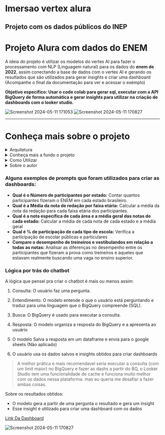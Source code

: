 # Imersao vertex alura
## Projeto com os dados públicos do INEP
# **Projeto Alura com dados do ENEM**



A ideia do projeto é utilizar os modelos do vertex AI para fazer o processamento com NLP (Linguagem natural) para os dados do **enem de 2022**, assim conectando a base de dados com o vertex AI e gerando os resultados que são utilizados para gerar insights e criar uma dashboard (Acompanhe o final da documentação para ver e acessar o exemplo)

**Objetivo específico: Usar o code colab para gerar sql, executar com a API BigQuery de forma automática e gerar insights para utilizar na criação de dashboards com o looker studio.**

![Screenshot 2024-05-11 171053](https://github.com/juuhcsr/Imersao_vertex_alura/assets/110038530/c8dccace-168d-4dd5-ab60-57f87003d124)
![Screenshot 2024-05-11 170827](https://github.com/juuhcsr/Imersao_vertex_alura/assets/110038530/0ee45ba7-10dd-42ee-a991-f0383b53cf78)



---


# **Conheça mais sobre o projeto**

<details>
<summary> Arquitetura </summary><br/>
![Screenshot 2024-05-11 171053](https://github.com/juuhcsr/Imersao_vertex_alura/assets/110038530/c8dccace-168d-4dd5-ab60-57f87003d124)
Serviços utilizados 

|   Serviço    |                    Motivo de Uso                       |
|--------------|---------------------------------------------------------|
| Dados INEP   | O inep disponibiliza [microdados](https://https://www.gov.br/inep/pt-br/acesso-a-informacao/dados-abertos/microdados) do ENEM e de outras fontes |
| Cloud Storage| Armazenar e gerenciar dados brutos |
|   DataPrep   | Preparar e limpar dados para análise aqui podemos conhecer nossos dados|
|   BigQuery   | Armazenar e analisar grandes conjuntos de dados         |
|  Code Colab  | Executar notebooks e código Python, aqui criamos toda a lógica do projeto. |
|  Vertex AI   | Os modelos utilizados no codecolab são disponibilizados pelo Vertex          |
|    Looker  Studio     | Visualizar e analisar dados de forma interativa  |


<br>


---


</details>

<details>
<summary> Conheça mais a fundo o projeto </summary><br/>

Esse projeto fez parte a Imersão alura que aconteceu na segunda semana de maio e teve como objetivo principal apresentar o ai studio do google e o colab, o ai studio é uma ferramenta para criar e testar prompts e gerar chatbots multimodais. O colab é uma ferramenta interativa para criar códigos python.

Na fase inicial a ideia desse projeto era exportar os dados para um dataframe e depois para o google planilhas mas acabei deixando essa ideia de lado por não conhecer muito bem sobre essas ferramentas, esse foi o meu primeiro projeto de chatbot e a primeira vez que faço integraçoes com a API do Bigquery no colab então deu pra aprender muitas coisas.

As principais dificuldades desse projeto foram:


*   Integração do dataframe com a resposta do chat do GEMINI (não resolvido)
*   Criar os prompts assertivos e evitar ilusões
*   Integrar a lógica de puxar os dados do BigQuery e fazer mais uma consulta em cima dos dados processados
*   Ver o sql Gerado (isso eu resolvi depois de botar a variavel como global)
*   Exaust do modelo (acabei fazendo um for e fiquei quase uma hora sem poder usar a API do vertex)

As coisas que mais considero que aprendi foram: 

 * Como Aplicar na prática o Chain of thought e Few Shots prompt
 * Como fazer integrações de python com o BigQuery 
 * Como usar o ai studio (via muito ele nos cursos mas nunca tinha utilizado)
 * Como funcionam os dataframes do panda (apesar de não ter consigo integrar eu aprendi muito errando)
 * Como funcionam embeddings 


---
</details>

<details>
<summary> Como Utilizar </summary><br/>

Para utilizar esse projeto, você precisa fazer algumas tarefas:


1.   Configurar os secrets
2.   Importar a tabela para o Bigquery
3.   Configurar o prompt para criar SQL baseado na sua tabela
4.   Testar, melhorar e implementar mais

A dashboard baseada nos insights é pública e assesível por esse link:



---
</details>


<details>
<summary> Sobre o autor </summary><br/>

Olá, meu nome é júlio tenho 20 anos, esse é o meu [linkedin](https://www.linkedin.com/in/julio-ferrer/) me manda um invite e vamos trocar ideia. Apesar de eu ter conseguido várias certificações no GCP não tenho muita experiência prática e esse tipo de imersão ajuda a gente a pegar vários insights legais.
Se quiser, a gente pode jogar alguma coisa também tipo um lolzinho ou um cs.
Sempre fui apaixonado e muito curioso pela tecnologia e desde que ingressei no mercado de trabalho me apaixonei pela área de dados. estou terminando minha primeira faculdade (acabo final do ano) e estou pensando em fazer mais uma.


---
</details>


### Alguns exemplos de prompts que foram utilizados para criar as dashboards:

 * **Qual é o Número de participantes por estado:** Contar quantos participantes fizeram o ENEM em cada estado brasileiro.
 * **Qual é a Média da nota de redação por faixa etária:** Calcular a média da nota da redação para cada faixa etária dos participantes.
 * **Qual é a nota específica de cada área e a média geral das notas de cada estado:** Calcular a média de cada nota de cada estado e a média geral
 * **Qual é % de participação de cada tipo de escola:** Verifica a participação de escolar públicas e particulares
 * **Compare o desempenho de treineiros e vestibulandos em relação a todas as notas:** Analisar as diferenças no desempenho entre os participantes que fizeram a prova como treineiros e aqueles que estavam realmente buscando uma vaga no ensino superior.

### Lógica por trás do chatbot 

A lógica que pensei pra criar o chatbot é mais ou menos assim:

1. Consulta: O usuário faz uma pergunta.

2. Entendimento: O modelo entende o que o usuário está perguntando e traduz para uma linguagem que o BigQuery compreende (SQL).

3. Busca: O BigQuery é usado para executar a consulta.

4. Resposta: O modelo organiza a resposta do BigQuery e a apresenta ao usuário

5. O modelo Salva a resposta em um dataframe e envia para o google sheets (Não aplicado)

6. O usuário usa os dados salvos e insights obtidos para criar dashboards

> A melhor prática e mais recomendavel seria executar a consulta (com um limit maior) no BigQuery e fazer as dashs a partir do BQ, o Looker Studio tem uma funcionalidade de cache e funciona muito melhor com os dados nessa plataforma. mas eu queria me desafiar a fazer ambas coisas.



Sobre os resultados obtidos:



*   O modelo gera a partir de uma pergunta o resultado e gera um insight
*   Esse insight é utilizado para criar uma dashboard com os dados

[Link Da Dashboard](https://lookerstudio.google.com/reporting/cf5687ea-7577-4c7f-8560-07623abc4315)

![Screenshot 2024-05-11 170827](https://github.com/juuhcsr/Imersao_vertex_alura/assets/110038530/0ee45ba7-10dd-42ee-a991-f0383b53cf78)
